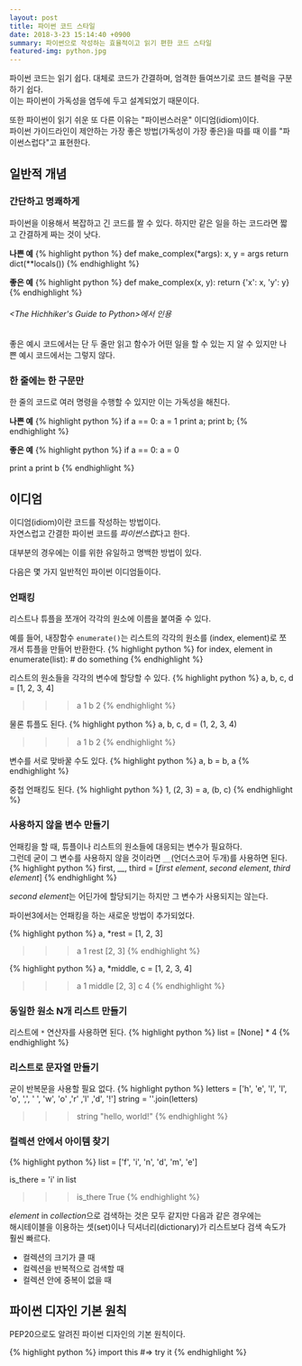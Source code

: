 ```yaml
---
layout: post
title: 파이썬 코드 스타일
date: 2018-3-23 15:14:40 +0900
summary: 파이썬으로 작성하는 효율적이고 읽기 편한 코드 스타일
featured-img: python.jpg
---
```


파이썬 코드는 읽기 쉽다. 대체로 코드가 간결하며, 엄격한 들여쓰기로 코드 블럭을 구분하기 쉽다.  
이는 파이썬이 가독성을 염두에 두고 설계되었기 때문이다.

또한 파이썬이 읽기 쉬운 또 다른 이유는 "파이썬스러운" 이디엄(idiom)이다.  
파이썬 가이드라인이 제안하는 가장 좋은 방법(가독성이 가장 좋은)을 따를 때 이를 "파이썬스럽다"고 표현한다.

## 일반적 개념

### 간단하고 명쾌하게
파이썬을 이용해서 복잡하고 긴 코드를 짤 수 있다. 하지만 같은 일을 하는 코드라면 짧고 간결하게 짜는 것이 낫다.

**나쁜 예**
{% highlight python %}
def make_complex(*args):
    x, y = args
    return dict(**locals())
{% endhighlight %}

**좋은 예**
{% highlight python %}
def make_complex(x, y):
    return {'x': x, 'y': y}
{% endhighlight %}

###### <The Hichhiker's Guide to Python>에서 인용  

좋은 예시 코드에서는 단 두 줄만 읽고 함수가 어떤 일을 할 수 있는 지 알 수 있지만 나쁜 예시 코드에서는 그렇지 않다.  

### 한 줄에는 한 구문만

한 줄의 코드로 여러 명령을 수행할 수 있지만 이는 가독성을 해친다.  

**나쁜 예**
{% highlight python %}
if a == 0: a = 1
print a; print b;
{% endhighlight %}

**좋은 예**
{% highlight python %}
if a == 0:
	a = 0

print a
print b
{% endhighlight %}

## 이디엄

이디엄(idiom)이란 코드를 작성하는 방법이다.  
자연스럽고 간결한 파이썬 코드를 *파이썬스럽*다고 한다.

대부분의 경우에는 이를 위한 유일하고 명백한 방법이 있다.

다음은 몇 가지 일반적인 파이썬 이디엄들이다.

### 언패킹

리스트나 튜플을 쪼개어 각각의 원소에 이름을 붙여줄 수 있다.  

예를 들어, 내장함수 `enumerate()`는 리스트의 각각의 원소를 (index, element)로 쪼개서 튜플을 만들어 반환한다.
{% highlight python %}
for index, element in enumerate(list):
	# do something
{% endhighlight %}

리스트의 원소들을 각각의 변수에 할당할 수 있다.
{% highlight python %}
a, b, c, d = [1, 2, 3, 4]

>>> a
1
>>> b
2
{% endhighlight %}

물론 튜플도 된다.
{% highlight python %}
a, b, c, d = (1, 2, 3, 4)

>>> a
1
>>> b
2
{% endhighlight %}

변수를 서로 맞바꿀 수도 있다.
{% highlight python %}
a, b = b, a
{% endhighlight %}

중첩 언패킹도 된다.
{% highlight python %}
1, (2, 3) = a, (b, c)
{% endhighlight %}

### 사용하지 않을 변수 만들기

언패킹을 할 때, 튜플이나 리스트의 원소들에 대응되는 변수가 필요하다.  
그런데 굳이 그 변수를 사용하지 않을 것이라면 `__`(언더스코어 두개)를 사용하면 된다.
{% highlight python %}
first, __, third = [*first element*, *second element*, *third element*]
{% endhighlight %}

*second element*는 어딘가에 할당되기는 하지만 그 변수가 사용되지는 않는다.

파이썬3에서는 언패킹을 하는 새로운 방법이 추가되었다.

{% highlight python %}
a, *rest = [1, 2, 3]

>>> a
1
>>> rest
[2, 3]
{% endhighlight %}

{% highlight python %}
a, *middle, c = [1, 2, 3, 4]

>>> a
1
>>> middle
[2, 3]
>>> c
4
{% endhighlight %}

### 동일한 원소 N개 리스트 만들기

리스트에 `*` 연산자를 사용하면 된다.
{% highlight python %}
list = [None] * 4
{% endhighlight %}

### 리스트로 문자열 만들기

굳이 반복문을 사용할 필요 없다.
{% highlight python %}
letters = ['h', 'e', 'l', 'l', 'o', ',', ' ', 'w', 'o' ,'r' ,'l' ,'d', '!']
string = ''.join(letters)

>>> string
"hello, world!"
{% endhighlight %}

### 컬렉션 안에서 아이템 찾기

{% highlight python %}
list = ['f', 'i', 'n', 'd', 'm', 'e']

is_there = 'i' in list

>>> is_there
True
{% endhighlight %}

*element* in *collection*으로 검색하는 것은 모두 같지만 다음과 같은 경우에는  
해시테이블을 이용하는 셋(set)이나 딕셔너리(dictionary)가  리스트보다 검색 속도가 훨씬 빠르다. 

- 컬렉션의 크기가 클 때
- 컬렉션을 반복적으로 검색할 때
- 컬렉션 안에 중복이 없을 때


## 파이썬 디자인 기본 원칙

PEP20으로도 알려진 파이썬 디자인의 기본 원칙이다.

{% highlight python %}
import this
#=> try it
{% endhighlight %}
